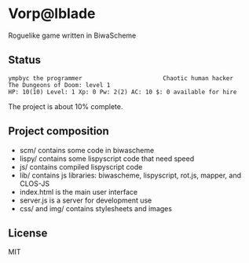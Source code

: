 Vorp@lblade
===========

Roguelike game written in BiwaScheme

Status
------

```
ympbyc the programmer                       Chaotic human hacker
The Dungeons of Doom: level 1
HP: 10(10) Level: 1 Xp: 0 Pw: 2(2) AC: 10 $: 0 available for hire
```

The project is about 10% complete.


Project composition
-------------------

+ scm/ contains some code in biwascheme
+ lispy/ contains some lispyscript code that need speed
+ js/ contains compiled lispyscript code
+ lib/ contains js libraries: biwascheme, lispyscript, rot.js, mapper, and CLOS-JS
+ index.html is the main user interface
+ server.js is a server for development use
+ css/ and img/ contains stylesheets and images


License
-------

MIT
